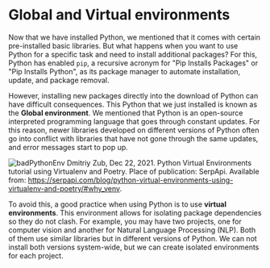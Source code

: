 # Global and Virtual environments

Now that we have installed Python, we mentioned that it comes with certain pre-installed basic libraries. But what happens when you want to use Python for a specific task and need to install additional packages? For this, Python has enabled `pip`, a recursive acronym for "Pip Installs Packages" or "Pip Installs Python", as its package manager to automate installation, update, and package removal.

However, installing new packages directly into the download of Python can have difficult consequences. This Python that we just installed is known as the **Global environment**. We mentioned that Python is an open-source interpreted programming language that goes through constant updates. For this reason, newer libraries developed on different versions of Python often go into conflict with libraries that have not gone through the same updates, and error messages start to pop up.

![badPythonEnv](https://github.com/mayraberrones94/CCI_technical/assets/35910638/807787ef-d5e2-4740-854b-f387b1602e90)
Dmitriy Zub, Dec 22, 2021. Python Virtual Environments tutorial using Virtualenv and Poetry. Place of publication: SerpApi. Available from: https://serpapi.com/blog/python-virtual-environments-using-virtualenv-and-poetry/#why_venv.


To avoid this, a good practice when using Python is to use **virtual environments**. This environment allows for isolating package dependencies so they do not clash. For example, you may have two projects, one for computer vision and another for Natural Language Processing (NLP). Both of them use similar libraries but in different versions of Python. We can not install both versions system-wide, but we can create isolated environments for each project.

